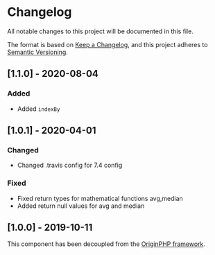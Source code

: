 # Changelog

All notable changes to this project will be documented in this file.

The format is based on [Keep a Changelog](https://keepachangelog.com/en/1.0.0/),
and this project adheres to [Semantic Versioning](https://semver.org/spec/v2.0.0.html).

## [1.1.0] - 2020-08-04

### Added

- Added `indexBy`

## [1.0.1] - 2020-04-01

### Changed

- Changed .travis config for 7.4 config

### Fixed

- Fixed return types for mathematical functions avg,median
- Added return null values for avg and median

## [1.0.0] - 2019-10-11

This component has been decoupled from the [OriginPHP framework](https://www.originphp.com/).